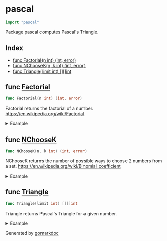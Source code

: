 <!-- Code generated by gomarkdoc. DO NOT EDIT -->

# pascal

```go
import "pascal"
```

Package pascal computes Pascal's Triangle.

## Index

- [func Factorial(n int) (int, error)](<#func-factorial>)
- [func NChooseK(n, k int) (int, error)](<#func-nchoosek>)
- [func Triangle(limit int) [][]int](<#func-triangle>)


## func [Factorial](<https://github.com/vpayno/exercism-workspace/blob/main/go/pascals-triangle/pascals_triangle.go#L32>)

```go
func Factorial(n int) (int, error)
```

Factorial returns the factorial of a number. https://en.wikipedia.org/wiki/Factorial

<details><summary>Example</summary>
<p>

```go
{
	numbers := []int{-1, 0, 5}

	for _, n := range numbers {
		f, e := Factorial(n)
		fmt.Printf("!%d = %d, %v\n", n, f, e)
	}

}
```

#### Output

```
!-1 = 0, Factorial(n): n must be >= 0
!0 = 1, <nil>
!5 = 120, <nil>
```

</p>
</details>

## func [NChooseK](<https://github.com/vpayno/exercism-workspace/blob/main/go/pascals-triangle/pascals_triangle.go#L48>)

```go
func NChooseK(n, k int) (int, error)
```

NChooseK returns the number of possible ways to choose 2 numbers from a set. https://en.wikipedia.org/wiki/Binomial_coefficient

<details><summary>Example</summary>
<p>

```go
{
	cases := []testCase{
		{
			n: -1,
			k: -1,
		},
		{
			n: -1,
			k: 0,
		},
		{
			n: 0,
			k: 0,
		},
		{
			n: 6,
			k: 2,
		},
	}

	for _, c := range cases {
		r, e := NChooseK(c.n, c.k)
		fmt.Printf("C(%d, %d) = %d, %v\n", c.n, c.k, r, e)
	}

}
```

#### Output

```
C(-1, -1) = 0, NChooseK(n, k): k must be >= 0
C(-1, 0) = 0, NChooseK(n, k): n must be >= k
C(0, 0) = 1, <nil>
C(6, 2) = 15, <nil>
```

</p>
</details>

## func [Triangle](<https://github.com/vpayno/exercism-workspace/blob/main/go/pascals-triangle/pascals_triangle.go#L9>)

```go
func Triangle(limit int) [][]int
```

Triangle returns Pascal's Triangle for a given number.

<details><summary>Example</summary>
<p>

```go
{
	numbers := []int{0, 1, 2, 3, 4, 5, 6}

	for _, n := range numbers {
		fmt.Printf("%d: %#v\n", n, Triangle(n))
	}

}
```

#### Output

```
0: [][]int{}
1: [][]int{[]int{1}}
2: [][]int{[]int{1}, []int{1, 1}}
3: [][]int{[]int{1}, []int{1, 1}, []int{1, 2, 1}}
4: [][]int{[]int{1}, []int{1, 1}, []int{1, 2, 1}, []int{1, 3, 3, 1}}
5: [][]int{[]int{1}, []int{1, 1}, []int{1, 2, 1}, []int{1, 3, 3, 1}, []int{1, 4, 6, 4, 1}}
6: [][]int{[]int{1}, []int{1, 1}, []int{1, 2, 1}, []int{1, 3, 3, 1}, []int{1, 4, 6, 4, 1}, []int{1, 5, 10, 10, 5, 1}}
```

</p>
</details>



Generated by [gomarkdoc](<https://github.com/princjef/gomarkdoc>)
